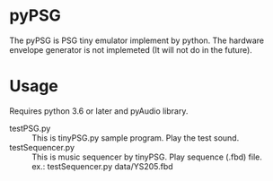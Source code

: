 # pyPSG
The pyPSG is PSG tiny emulator implement by python.
The hardware envelope generator is not implemeted (It will not do in the future).

# Usage

Requires python 3.6 or later and pyAudio library.

<dl>
  <dt>testPSG.py</dt>
  <dd>This is tinyPSG.py sample program. Play the test sound.</dd>

  <dt>testSequencer.py</dt>
  <dd>This is music sequencer by tinyPSG. Play sequence (.fbd) file.<br/>ex.: testSequencer.py data/YS205.fbd</dd>
</dl>
